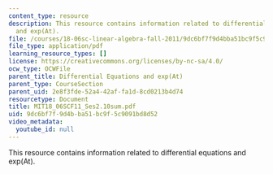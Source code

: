 ```yaml
---
content_type: resource
description: This resource contains information related to differential equations
  and exp(At).
file: /courses/18-06sc-linear-algebra-fall-2011/9dc6bf7f9d4bba51bc9f5c9091bd8d52_MIT18_06SCF11_Ses2.10sum.pdf
file_type: application/pdf
learning_resource_types: []
license: https://creativecommons.org/licenses/by-nc-sa/4.0/
ocw_type: OCWFile
parent_title: Differential Equations and exp(At)
parent_type: CourseSection
parent_uid: 2e8f3fde-52a4-42af-fa1d-8cd0213b4d74
resourcetype: Document
title: MIT18_06SCF11_Ses2.10sum.pdf
uid: 9dc6bf7f-9d4b-ba51-bc9f-5c9091bd8d52
video_metadata:
  youtube_id: null
---
```

This resource contains information related to differential equations and exp(At).